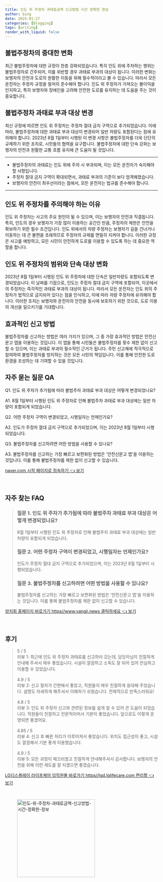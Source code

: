 ```yaml
---
title: 인도 위 주정차 과태료금액 신고방법 시간 정확한 정보
author: bing
date: 2025-01-27
categories: [Blogging]
tags: [writing]
render_with_liquid: false
---
```



<h2 id='불법주정차의 중대한 변화'>불법주정차의 중대한 변화</h2>

<p>최근 불법주정차에 대한 규정이 한층 강화되었습니다. 특히 인도 위에 주차하는 행위는 불법주정차로 간주되어, 이를 위반할 경우 과태료 부과의 대상이 됩니다. 이러한 변화는 보행자의 안전과 도로의 원활한 이동을 위해 필수적이라고 볼 수 있습니다. 따라서 모든 운전자는 주정차 규정을 철저히 준수해야 합니다. 인도 위 주정차가 가져오는 불이익을 인지하고, 특히 보행자와 장애인을 고려해 안전한 도로를 유지하는 데 도움을 주는 것이 중요합니다.</p>

<h2 id='불법주정차 과태료 부과 대상 변경'>불법주정차 과태료 부과 대상 변경</h2>

<p>최신 규정에 따르면 인도 위 주정차는 주정차 절대 금지 구역으로 추가되었습니다. 이에 따라, 불법주정차에 대한 과태료 부과 대상이 변경되어 일반 차량도 포함된다는 점에 유의해야 합니다. 2023년 8월 1일부터 시행된 이 변경 사항은 불법주정차를 더욱 단단히 규제하기 위한 조치로, 시민들의 협력을 요구합니다. 불법주정차에 대한 단속 강화는 보행자의 안전과 원활한 교통 흐름 유지에 큰 도움이 될 것입니다.</p>

<hr />

<ul>
    <li>불법주정차의 과태료는 인도 위에 주차 시 부과되며, 이는 모든 운전자가 숙지해야 할 사항입니다.</li>
    <li>주정차 절대 금지 구역이 확대되면서, 과태료 부과의 기준이 보다 엄격해졌습니다.</li>
    <li>보행자의 안전이 최우선이라는 점에서, 모든 운전자는 법규를 준수해야 합니다.</li>
</ul>

<hr />

<h2 id='인도 위 주정차를 주의해야 하는 이유'>인도 위 주정차를 주의해야 하는 이유</h2>

<p>인도 위 주정차는 사고의 주요 원인이 될 수 있으며, 이는 보행자의 안전과 직결됩니다. 특히, 인도의 경우 보행자가 가장 많이 이용하는 공간인 만큼, 주정차의 제한은 안전을 확보하기 위한 필수 조건입니다. 인도 위에서의 차량 주정차는 보행자가 길을 건너거나 이동하는 데 큰 불편을 초래하므로 주정차의 규제를 면밀히 지켜야 합니다. 이러한 규정은 사고를 예방하고, 모든 시민이 안전하게 도로를 이용할 수 있도록 하는 데 중요한 역할을 합니다.</p>

<h2 id='인도 위 주정차의 범위와 단속 대상 변화'>인도 위 주정차의 범위와 단속 대상 변화</h2>

<p>2023년 8월 1일부터 시행된 인도 위 주정차에 대한 단속은 일반차량도 포함되도록 변경되었습니다. 이 날짜를 기점으로, 인도는 주정차 절대 금지 구역에 포함되어, 이곳에서의 주정차는 즉각적인 과태료 부과의 대상이 됩니다. 따라서 모든 운전자는 인도 위의 주정차가 법적으로 금지되어 있다는 점을 인식하고, 이에 따라 차량 주정차에 유의해야 합니다. 이러한 조치는 보행자와 운전자의 안전을 동시에 보호하기 위한 것으로, 도로 이용의 개선을 일으키기를 기대합니다.</p>

<h2 id='효과적인 신고 방법'>효과적인 신고 방법</h2>

<p>불법주정차를 신고하는 방법은 여러 가지가 있으며, 그 중 가장 효과적인 방법은 안전신문고 앱을 이용하는 것입니다. 이 앱을 통해 시민들은 불법주정차를 횟수 제한 없이 신고할 수 있으며, 이는 과태료 부과의 필수적인 근거가 됩니다. 주민 신고제에 적극적으로 참여하여 불법주정차를 방지하는 것은 모든 시민의 책임입니다. 이를 통해 안전한 도로 환경을 조성하는 데 기여할 수 있을 것입니다.</p>

<h2 id='자주 묻는 질문 QA'>자주 묻는 질문 QA</h2>

<p>Q1. 인도 위 주차가 추가됨에 따라 불법주차 과태료 부과 대상은 어떻게 변경되었나요?</p>

<p>A1. 8월 1일부터 시행된 인도 위 주정차로 인해 불법주차 과태료 부과 대상에는 일반 차량이 포함되게 되었습니다.</p>

<p>Q2. 어떤 주정차 구역이 변경되었고, 시행일자는 언제인가요?</p>

<p>A2. 인도가 주정차 절대 금지 구역으로 추가되었으며, 이는 2023년 8월 1일부터 시행되었습니다.</p>

<p>Q3. 불법주정차를 신고하려면 어떤 방법을 사용할 수 있나요?</p>

<p>A3. 불법주정차를 신고하는 가장 빠르고 보편화된 방법은 '안전신문고 앱'을 이용하는 것입니다. 이를 통해 불법주정차를 제한 없이 신고할 수 있습니다.</p>


<p><a class="click-button" title="naver.com 시작 페이지로 접속하기" href="https://blackassets.github.io/posts/naver.com-%EC%8B%9C%EC%9E%91-%ED%8E%98%EC%9D%B4%EC%A7%80%EB%A1%9C-%EC%A0%91%EC%86%8D%ED%95%98%EA%B8%B0/" rel="dofollow">naver.com 시작 페이지로 접속하기 👈 보기</a></p><br>
<h2 id='자주_찾는_FAQ'>자주 찾는 FAQ</h2>
<div itemscope="" itemtype="https://schema.org/FAQPage"> 
<blockquote> 
<div itemscope="" itemprop="mainEntity" itemtype="https://schema.org/Question"> 
<h3 itemprop="name">질문 1. 인도 위 주차가 추가됨에 따라 불법주차 과태료 부과 대상은 어떻게 변경되었나요?</h3> 
<div itemscope="" itemprop="acceptedAnswer" itemtype="https://schema.org/Answer"> 
<span itemprop="text"> 
<p>8월 1일부터 시행된 인도 위 주정차로 인해 불법주차 과태료 부과 대상에는 일반차량이 포함되게 되었습니다.</p> 
</span> 
</div> 
</div> 
<div itemscope="" itemprop="mainEntity" itemtype="https://schema.org/Question"> 
<h3 itemprop="name">질문 2. 어떤 주정차 구역이 변경되었고, 시행일자는 언제인가요?</h3> 
<div itemscope="" itemprop="acceptedAnswer" itemtype="https://schema.org/Answer"> 
<span itemprop="text"> 
<p>인도가 주정차 절대 금지 구역으로 추가되었으며, 이는 2023년 8월 1일부터 시행되었습니다.</p> 
</span> 
</div> 
</div> 
<div itemscope="" itemprop="mainEntity" itemtype="https://schema.org/Question"> 
<h3 itemprop="name">질문 3. 불법주정차를 신고하려면 어떤 방법을 사용할 수 있나요?</h3> 
<div itemscope="" itemprop="acceptedAnswer" itemtype="https://schema.org/Answer"> 
<span itemprop="text"> 
<p>불법주정차를 신고하는 가장 빠르고 보편화된 방법은 '안전신문고 앱'을 이용하는 것입니다. 이를 통해 불법주정차를 제한 없이 신고할 수 있습니다.</p> 
</span> 
</div> 
</div> 
</blockquote> 
</div>
<p><a class="click-button" title="양지회 홈페이지 바로가기 https//www.yangji.news 클릭하세요" href="https://blackassets.github.io/posts/%EC%96%91%EC%A7%80%ED%9A%8C-%ED%99%88%ED%8E%98%EC%9D%B4%EC%A7%80-%EB%B0%94%EB%A1%9C%EA%B0%80%EA%B8%B0-httpswww.yangji.news-%ED%81%B4%EB%A6%AD%ED%95%98%EC%84%B8%EC%9A%94/" rel="dofollow">양지회 홈페이지 바로가기 https//www.yangji.news 클릭하세요 👈 보기</a></p><br>
<h2 id='후기'>후기</h2>
<div itemscope itemtype="https://schema.org/Product">
  <blockquote>
  <div itemprop="review" itemscope itemtype="https://schema.org/Review">
      <div itemprop="reviewRating" itemscope itemtype="https://schema.org/Rating"> <span itemprop="ratingValue">5</span> / <span itemprop="bestRating">5</span> </div>
      <span itemprop="reviewBody">리뷰 1: 최근에 인도 위 주정차 과태료를 신고하러 갔는데, 담당자님이 친절하게 안내해 주셔서 매우 좋았습니다. 시설이 깔끔하고 소독도 잘 되어 있어 안심하고 이용할 수 있었습니다.</span>
  </div>
  <br>
  <div itemprop="review" itemscope itemtype="https://schema.org/Review">
      <div itemprop="reviewRating" itemscope itemtype="https://schema.org/Rating"> <span itemprop="ratingValue">4.9</span> / <span itemprop="bestRating">5</span> </div>
      <span itemprop="reviewBody">리뷰 2: 신고 절차가 간편해서 좋았고, 직원들이 매우 친절하게 응대해 주었습니다. 설명도 자세하게 해주셔서 이해하기 쉬웠습니다. 전체적으로 만족스러워요!</span>
  </div>
  <br>
  <div itemprop="review" itemscope itemtype="https://schema.org/Review">
      <div itemprop="reviewRating" itemscope itemtype="https://schema.org/Rating"> <span itemprop="ratingValue">4.8</span> / <span itemprop="bestRating">5</span> </div>
      <span itemprop="reviewBody">리뷰 3: 인도 위 주정차 신고와 관련된 정보를 쉽게 알 수 있어 큰 도움이 되었습니다. 직원들이 친절하고 전문적이어서 기분이 좋았습니다. 앞으로도 이렇게 운영되면 좋겠어요.</span>
  </div>
  <br>
  <div itemprop="review" itemscope itemtype="https://schema.org/Review">
      <div itemprop="reviewRating" itemscope itemtype="https://schema.org/Rating"> <span itemprop="ratingValue">4.85</span> / <span itemprop="bestRating">5</span> </div>
      <span itemprop="reviewBody">리뷰 4: 신고 후 빠른 처리가 이루어져서 좋았습니다. 위치도 접근성이 좋고, 시설도 깔끔해서 기분 좋게 이용했습니다.</span>
  </div>
  <br>
  <div itemprop="review" itemscope itemtype="https://schema.org/Review">
      <div itemprop="reviewRating" itemscope itemtype="https://schema.org/Rating"> <span itemprop="ratingValue">4.9</span> / <span itemprop="bestRating">5</span> </div>
      <span itemprop="reviewBody">리뷰 5: 모든 과정이 매끄러웠고 친절하게 안내해주셔서 감사합니다. 보행자의 안전을 위해 이런 제도를 잘 지켰으면 좋겠습니다.</span>
  </div>
  </blockquote>
</div>
<p><a class="click-button" title="LG디스플레이 라이프케어 임직원몰 바로가기 https//lgd.lglifecare.com 편리함" href="https://blackassets.github.io/posts/LG%EB%94%94%EC%8A%A4%ED%94%8C%EB%A0%88%EC%9D%B4-%EB%9D%BC%EC%9D%B4%ED%94%84%EC%BC%80%EC%96%B4-%EC%9E%84%EC%A7%81%EC%9B%90%EB%AA%B0-%EB%B0%94%EB%A1%9C%EA%B0%80%EA%B8%B0-httpslgd.lglifecare.com-%ED%8E%B8%EB%A6%AC%ED%95%A8/" rel="dofollow">LG디스플레이 라이프케어 임직원몰 바로가기 https//lgd.lglifecare.com 편리함 👈 보기</a></p><br>
<figure class="image"><img src="https://blackassets.github.io/assets/img/thumbnail/인도-위-주정차-과태료금액-신고방법-시간-정확한-정보.webp" alt="인도-위-주정차-과태료금액-신고방법-시간-정확한-정보" width="256" height="256"></figure>